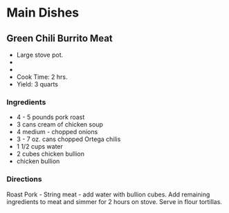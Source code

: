 # Main Dishes

## Green Chili Burrito Meat

* Large stove pot.
* 
* 
* Cook Time: 2 hrs.
* Yield: 3 quarts

### Ingredients

* 4 - 5 pounds pork roast
* 3 cans cream of chicken soup
* 4 medium - chopped onions
* 3 - 7 oz. cans chopped Ortega chilis
* 1 1/2 cups water
* 2 cubes chicken bullion
* chicken bullion

### Directions

Roast Pork - String meat - add water with bullion cubes. Add remaining ingredients to meat and simmer for 2 hours on stove. Serve in flour tortillas.
